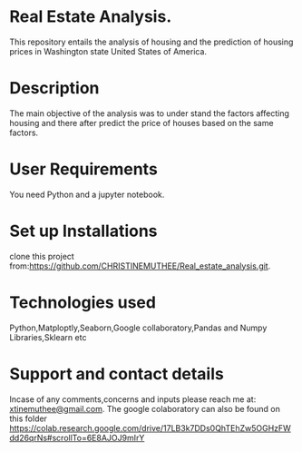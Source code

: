 # Real Estate Analysis.
This repository entails the analysis of housing and the prediction of housing prices in Washington state United States of America.
# Description
The main objective of the analysis was to under stand the factors affecting housing and there after predict the price of houses based on the same factors.
# User Requirements
You need Python and a jupyter notebook.
# Set up Installations
clone this project from:https://github.com/CHRISTINEMUTHEE/Real_estate_analysis.git.
# Technologies used
Python,Matploptly,Seaborn,Google collaboratory,Pandas and Numpy Libraries,Sklearn etc
# Support and contact details
Incase of any comments,concerns and inputs please reach me at:
xtinemuthee@gmail.com.
The google colaboratory can also be found on this folder
https://colab.research.google.com/drive/17LB3k7DDs0QhTEhZw5OGHzFWdd26qrNs#scrollTo=6E8AJOJ9mIrY

